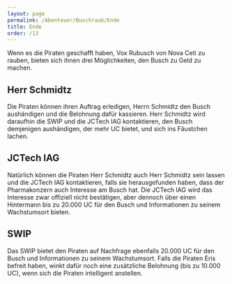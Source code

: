 ```yaml
---
layout: page
permalink: /Abenteuer/Buschraub/Ende
title: Ende
order: /13
---
```


Wenn es die Piraten geschafft haben, Vox Rubusch von Nova Ceti zu rauben, bieten sich ihnen drei Möglichkeiten, den Busch zu Geld zu machen.

## Herr Schmidtz

Die Piraten können ihren Auftrag erledigen, Herrn Schmidtz den Busch aushändigen und die Belohnung dafür kassieren. Herr Schmidtz wird daraufhin die SWIP und die JCTech IAG kontaktieren, den Busch demjenigen aushändigen, der mehr UC bietet, und sich ins Fäustchen lachen.

## JCTech IAG

Natürlich können die Piraten Herr Schmidtz auch Herr Schmidtz sein lassen und die JCTech IAG kontaktieren, falls sie herausgefunden haben, dass der Pharmakonzern auch Interesse am Busch hat. Die JCTech IAG wird das Interesse zwar offiziell nicht bestätigen, aber dennoch über einen Hintermann bis zu 20.000 UC für den Busch und Informationen zu seinem Wachstumsort bieten.

## SWIP

Das SWIP bietet den Piraten auf Nachfrage ebenfalls 20.000 UC für den Busch und Informationen zu seinem Wachstumsort. Falls die Piraten Eris befreit haben, winkt dafür noch eine zusätzliche Belohnung (bis zu 10.000 UC), wenn sich die Piraten intelligent anstellen.
